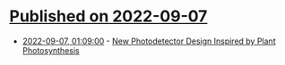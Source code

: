 # [Published on 2022-09-07](index.md)

* [2022-09-07, 01:09:00](https://soylentnews.org/article.pl?sid=22/09/06/015259&from=rss) - [New Photodetector Design Inspired by Plant Photosynthesis](https://soylentnews.org/article.pl?sid=22/09/06/015259&from=rss)

